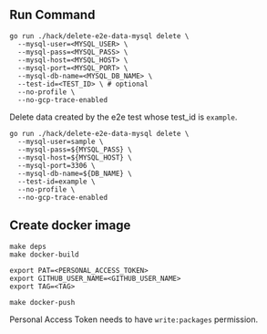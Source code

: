 ## Run Command

```
go run ./hack/delete-e2e-data-mysql delete \
  --mysql-user=<MYSQL_USER> \
  --mysql-pass=<MYSQL_PASS> \
  --mysql-host=<MYSQL_HOST> \
  --mysql-port=<MYSQL_PORT> \
  --mysql-db-name=<MYSQL_DB_NAME> \
  --test-id=<TEST_ID> \ # optional
  --no-profile \
  --no-gcp-trace-enabled
```

Delete data created by the e2e test whose test_id is `example`.

```
go run ./hack/delete-e2e-data-mysql delete \
  --mysql-user=sample \
  --mysql-pass=${MYSQL_PASS} \
  --mysql-host=${MYSQL_HOST} \
  --mysql-port=3306 \
  --mysql-db-name=${DB_NAME} \
  --test-id=example \
  --no-profile \
  --no-gcp-trace-enabled
```

## Create docker image

```
make deps
make docker-build

export PAT=<PERSONAL_ACCESS_TOKEN>
export GITHUB_USER_NAME=<GITHUB_USER_NAME>
export TAG=<TAG>

make docker-push
```

Personal Access Token needs to have `write:packages` permission.
